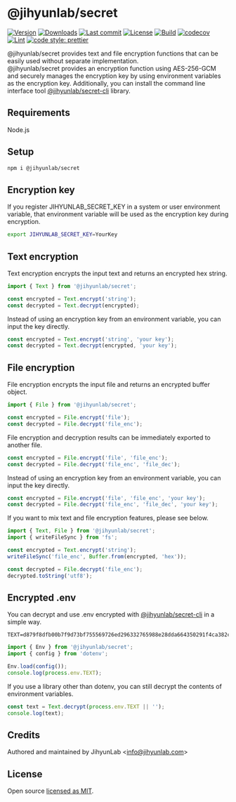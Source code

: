 # @jihyunlab/secret

[![Version](https://img.shields.io/npm/v/@jihyunlab/secret.svg?style=flat-square)](https://www.npmjs.com/package/@jihyunlab/secret?activeTab=versions) [![Downloads](https://img.shields.io/npm/dt/@jihyunlab/secret.svg?style=flat-square)](https://www.npmjs.com/org/jihyunlab) [![Last commit](https://img.shields.io/github/last-commit/jihyunlab/secret.svg?style=flat-square)](https://github.com/jihyunlab/secret/graphs/commit-activity) [![License](https://img.shields.io/github/license/jihyunlab/secret.svg?style=flat-square)](https://github.com/jihyunlab/secret/blob/master/LICENSE) [![Build](https://github.com/jihyunlab/secret/actions/workflows/build.yml/badge.svg)](https://github.com/jihyunlab/secret/actions/workflows/build.yml) [![codecov](https://codecov.io/gh/jihyunlab/secret/graph/badge.svg?token=K2536J64LQ)](https://codecov.io/gh/jihyunlab/secret) [![Lint](https://img.shields.io/badge/lint-eslint-blue?style=flat-square)](https://eslint.org) [![code style: prettier](https://img.shields.io/badge/code_style-prettier-ff69b4.svg?style=flat-square)](https://github.com/prettier/prettier)

@jihyunlab/secret provides text and file encryption functions that can be easily used without separate implementation.\
@jihyunlab/secret provides an encryption function using AES-256-GCM and securely manages the encryption key by using environment variables as the encryption key.
Additionally, you can install the command line interface tool [@jihyunlab/secret-cli](https://www.npmjs.com/package/@jihyunlab/secret-cli) library.

## Requirements

Node.js

## Setup

```bash
npm i @jihyunlab/secret
```

## Encryption key

If you register JIHYUNLAB_SECRET_KEY in a system or user environment variable, that environment variable will be used as the encryption key during encryption.

```bash
export JIHYUNLAB_SECRET_KEY=YourKey
```

## Text encryption

Text encryption encrypts the input text and returns an encrypted hex string.

```javascript
import { Text } from '@jihyunlab/secret';

const encrypted = Text.encrypt('string');
const decrypted = Text.decrypt(encrypted);
```

Instead of using an encryption key from an environment variable, you can input the key directly.

```javascript
const encrypted = Text.encrypt('string', 'your key');
const decrypted = Text.decrypt(encrypted, 'your key');
```

## File encryption

File encryption encrypts the input file and returns an encrypted buffer object.

```javascript
import { File } from '@jihyunlab/secret';

const encrypted = File.encrypt('file');
const decrypted = File.decrypt('file_enc');
```

File encryption and decryption results can be immediately exported to another file.

```javascript
const encrypted = File.encrypt('file', 'file_enc');
const decrypted = File.decrypt('file_enc', 'file_dec');
```

Instead of using an encryption key from an environment variable, you can input the key directly.

```javascript
const encrypted = File.encrypt('file', 'file_enc', 'your key');
const decrypted = File.decrypt('file_enc', 'file_dec', 'your key');
```

If you want to mix text and file encryption features, please see below.

```javascript
import { Text, File } from '@jihyunlab/secret';
import { writeFileSync } from 'fs';

const encrypted = Text.encrypt('string');
writeFileSync('file_enc', Buffer.from(encrypted, 'hex'));

const decrypted = File.decrypt('file_enc');
decrypted.toString('utf8');
```

## Encrypted .env

You can decrypt and use .env encrypted with [@jihyunlab/secret-cli](https://www.npmjs.com/package/@jihyunlab/secret-cli) in a simple way.

```.env
TEXT=d879f8dfb00b7f9d73bf755569726ed296332765988e28dda664350291f4ca382cff501e82
```

```javascript
import { Env } from '@jihyunlab/secret';
import { config } from 'dotenv';

Env.load(config());
console.log(process.env.TEXT);
```

If you use a library other than dotenv, you can still decrypt the contents of environment variables.

```javascript
const text = Text.decrypt(process.env.TEXT || '');
console.log(text);
```

## Credits

Authored and maintained by JihyunLab <<info@jihyunlab.com>>

## License

Open source [licensed as MIT](https://github.com/jihyunlab/secret/blob/master/LICENSE).
